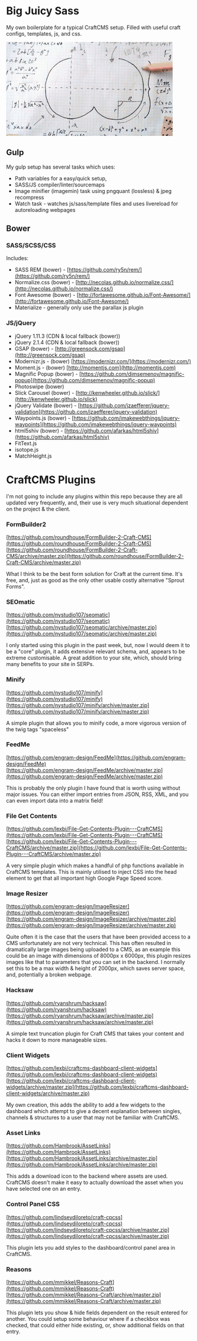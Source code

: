 Big Juicy Sass
==============

My own boilerplate for a typical CraftCMS setup. Filled with useful craft configs, templates, js, and css.

![Big Juicy Sass](Big_Juicy_Sass.gif "from 'Drop girl' by IceCube")

## Gulp

My gulp setup has several tasks which uses:

- Path variables for a easy/quick setup,
- SASS/JS compiler/linter/sourcemaps
- Image minifier (imagemin) task using pngquant (lossless) & jpeg recompress
- Watch task - watches js/sass/template files and uses livereload for autoreloading webpages

## Bower

### SASS/SCSS/CSS

Includes:

- SASS REM (bower) - [https://github.com/ry5n/rem/](https://github.com/ry5n/rem/)
- Normalize.css (bower) - [http://necolas.github.io/normalize.css/](http://necolas.github.io/normalize.css/)
- Font Awesome (bower) - [http://fortawesome.github.io/Font-Awesome/](http://fortawesome.github.io/Font-Awesome/)
- Materialize - generally only use the parallax js plugin

### JS/jQuery
- jQuery 1.11.3 (CDN & local fallback (bower))
- jQuery 2.1.4 (CDN & local fallback (bower))
- GSAP (bower) - [http://greensock.com/gsap](http://greensock.com/gsap)
- Modernizr.js - (bower) [https://modernizr.com/](https://modernizr.com/)
- Moment.js - (bower) [http://momentjs.com](http://momentjs.com)
- Magnific Popup (bower) - [https://github.com/dimsemenov/magnific-popup](https://github.com/dimsemenov/magnific-popup)
- Photoswipe (bower)
- Slick Carousel (bower) - [http://kenwheeler.github.io/slick/](http://kenwheeler.github.io/slick)
- jQuery Validate (bower) - [https://github.com/jzaefferer/jquery-validation](https://github.com/jzaefferer/jquery-validation)
- Waypoints.js (bower) - [https://github.com/imakewebthings/jquery-waypoints](https://github.com/imakewebthings/jquery-waypoints)
- html5shiv (bower) - [https://github.com/afarkas/html5shiv](https://github.com/afarkas/html5shiv)
- FitText.js
- isotope.js
- MatchHeight.js

# CraftCMS Plugins

I'm not going to include any plugins within this repo because they are all updated very frequently, and, their use is very much situational dependent on the project & the client.

### FormBuilder2
[https://github.com/roundhouse/FormBuilder-2-Craft-CMS](https://github.com/roundhouse/FormBuilder-2-Craft-CMS)<br> [https://github.com/roundhouse/FormBuilder-2-Craft-CMS/archive/master.zip](https://github.com/roundhouse/FormBuilder-2-Craft-CMS/archive/master.zip)

What I think to be the best form solution for Craft at the current time. It's free, and, just as good as the only other usable costly alternative "Sprout Forms".

### SEOmatic
[https://github.com/nystudio107/seomatic](https://github.com/nystudio107/seomatic)<br>
[https://github.com/nystudio107/seomatic/archive/master.zip](https://github.com/nystudio107/seomatic/archive/master.zip)

I only started using this plugin in the past week, but, now I would deem it to be a "core" plugin, it adds extensive relevant schema, and, appears to be extreme customisable. A great addition to your site, which, should bring many benefits to your site in SERPs.

### Minify
[https://github.com/nystudio107/minify](https://github.com/nystudio107/minify)<br>
[https://github.com/nystudio107/minify/archive/master.zip](https://github.com/nystudio107/minify/archive/master.zip)

A simple plugin that allows you to minify code, a more vigorous version of the twig tags "spaceless"

### FeedMe
[https://github.com/engram-design/FeedMe](https://github.com/engram-design/FeedMe)<br>
[https://github.com/engram-design/FeedMe/archive/master.zip](https://github.com/engram-design/FeedMe/archive/master.zip)

This is probably the only plugin I have found that is worth using without major issues. You can either import entries from JSON, RSS, XML, and you can even import data into a matrix field!

### File Get Contents
[https://github.com/lexbi/File-Get-Contents-Plugin---CraftCMS](https://github.com/lexbi/File-Get-Contents-Plugin---CraftCMS)<br>
[https://github.com/lexbi/File-Get-Contents-Plugin---CraftCMS/archive/master.zip](https://github.com/lexbi/File-Get-Contents-Plugin---CraftCMS/archive/master.zip)

A very simple plugin which makes a handful of php functions available in CraftCMS templates. This is mainly utilised to inject CSS into the head element to get that all important high Google Page Speed score.

### Image Resizer

[https://github.com/engram-design/ImageResizer](https://github.com/engram-design/ImageResizer)<br>
[https://github.com/engram-design/ImageResizer/archive/master.zip](https://github.com/engram-design/ImageResizer/archive/master.zip)

Quite often it is the case that the users that have been provided access to a CMS unfortunately are not very technical. This has often resulted in dramatically large images being uploaded to a CMS, as an example this could be an image with dimensions of 8000px x 6000px, this plugin resizes images like that to parameters that you can set in the backend. I normally set this to be a max width & height of 2000px, which saves server space, and, potentially a broken webpage.

### Hacksaw
[https://github.com/ryanshrum/hacksaw](https://github.com/ryanshrum/hacksaw)<br>
[https://github.com/ryanshrum/hacksaw/archive/master.zip](https://github.com/ryanshrum/hacksaw/archive/master.zip)

A simple text truncation plugin for Craft CMS that takes your content and hacks it down to more manageable sizes.

### Client Widgets
[https://github.com/lexbi/craftcms-dashboard-client-widgets](https://github.com/lexbi/craftcms-dashboard-client-widgets)<br>
[https://github.com/lexbi/craftcms-dashboard-client-widgets/archive/master.zip](https://github.com/lexbi/craftcms-dashboard-client-widgets/archive/master.zip)

My own creation, this adds the ability to add a few widgets to the dashboard which attempt to give a decent explanation between singles, channels & structures to a user that may not be familiar with CraftCMS.

### Asset Links
[https://github.com/Hambrook/AssetLinks](https://github.com/Hambrook/AssetLinks)<br>
[https://github.com/Hambrook/AssetLinks/archive/master.zip](https://github.com/Hambrook/AssetLinks/archive/master.zip)

This adds a download icon to the backend where assets are used. CraftCMS doesn't make it easy to actually download the asset when you have selected one on an entry.

### Control Panel CSS

[https://github.com/lindseydiloreto/craft-cpcss](https://github.com/lindseydiloreto/craft-cpcss)<br>
[https://github.com/lindseydiloreto/craft-cpcss/archive/master.zip](https://github.com/lindseydiloreto/craft-cpcss/archive/master.zip)

This plugin lets you add styles to the dashboard/control panel area in CraftCMS.

### Reasons
[https://github.com/mmikkel/Reasons-Craft](https://github.com/mmikkel/Reasons-Craft)<br>
[https://github.com/mmikkel/Reasons-Craft/archive/master.zip](https://github.com/mmikkel/Reasons-Craft/archive/master.zip)

This plugin lets you show & hide fields dependent on the result entered for another. You could setup some behaviour where if a checkbox was checked, that could either hide existing, or, show additional fields on that entry.
